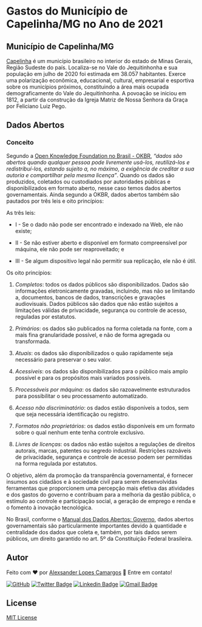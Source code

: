 # Gastos do Município de Capelinha/MG no Ano de 2021

## Município de Capelinha/MG

[Capelinha](https://pt.wikipedia.org/wiki/Capelinha) é um município brasileiro no interior do estado de Minas Gerais, Região Sudeste do país. Localiza-se no Vale do Jequitinhonha e sua população em julho de 2020 foi estimada em 38.057 habitantes. Exerce uma polarização econômica, educacional, cultural, empresarial e esportiva sobre os municípios próximos, constituindo a área mais ocupada demograficamente do Vale do Jequitinhonha. A povoação se iniciou em 1812, a partir da construção da Igreja Matriz de Nossa Senhora da Graça por Feliciano Luiz Pego.

## Dados Abertos

### Conceito

Segundo a [Open Knowledge Foundation no Brasil - OKBR](https://ok.org.br), _“dados são abertos quando qualquer pessoa pode livremente _usá-los_, _reutilizá-los_ e _redistribuí-los_, estando sujeito a, no máximo, a exigência de creditar a sua autoria e compartilhar pela mesma licença”_. Quando os dados são produzidos, coletados ou custodiados por autoridades públicas e disponibilizados em formato aberto, nesse caso temos dados abertos governamentais. Ainda segundo a OKBR, dados abertos também são pautados por três leis e oito princípios:

As três leis:

- I - Se o dado não pode ser encontrado e indexado na Web, ele não existe;

- II - Se não estiver aberto e disponível em formato compreensível por máquina, ele não pode ser reaproveitado; e

- III - Se algum dispositivo legal não permitir sua replicação, ele não é útil.

Os oito princípios:

1) _Completos_: todos os dados públicos são disponibilizados. Dados são informações eletronicamente gravadas, incluindo, mas não se limitando a, documentos, bancos de dados, transcrições e gravações audiovisuais. Dados públicos são dados que não estão sujeitos a limitações válidas de privacidade, segurança ou controle de acesso, reguladas por estatutos.

2) _Primários_: os dados são publicados na forma coletada na fonte, com a mais fina granularidade possível, e não de forma agregada ou transformada.

3) _Atuais_: os dados são disponibilizados o quão rapidamente seja necessário para preservar o seu valor.

4) _Acessíveis_: os dados são disponibilizados para o público mais amplo possível e para os propósitos mais variados possíveis.

5) _Processáveis por máquina_: os dados são razoavelmente estruturados para possibilitar o seu processamento automatizado.

6) _Acesso não discriminatório_: os dados estão disponíveis a todos, sem que seja necessária identificação ou registro.

7) _Formatos não proprietários_: os dados estão disponíveis em um formato sobre o qual nenhum ente tenha controle exclusivo.

8) _Livres de licenças_: os dados não estão sujeitos a regulações de direitos autorais, marcas, patentes ou segredo industrial. Restrições razoáveis de privacidade, segurança e controle de acesso podem ser permitidas na forma regulada por estatutos.

O objetivo, além da promoção da transparência governamental, é fornecer insumos aos cidadãos e à sociedade civil para serem desenvolvidas ferramentas que proporcionem uma percepção mais efetiva das atividades e dos gastos do governo e contribuam para a melhoria da gestão pública, o estímulo ao controle e participação social, a geração de emprego e renda e o fomento à inovação tecnológica.

No Brasil, conforme o [Manual dos Dados Abertos: Governo](https://www.w3c.br/pub/Materiais/PublicacoesW3C/Manual_Dados_Abertos_WEB.pdf), dados abertos governamentais são particularmente importantes devido à quantidade e centralidade dos dados que coleta e, também, por tais dados serem públicos, um direito garantido no art. 5º da Constituição Federal brasileira.

## Autor

Feito com :heart: por [Alexsander Lopes Camargos](https://github.com/alexcamargos) :wave: Entre em contato!

[![GitHub](https://img.shields.io/badge/-AlexCamargos-1ca0f1?style=flat-square&labelColor=1ca0f1&logo=github&logoColor=white&link=https://github.com/alexcamargos)](https://github.com/alexcamargos)
[![Twitter Badge](https://img.shields.io/badge/-@alcamargos-1ca0f1?style=flat-square&labelColor=1ca0f1&logo=twitter&logoColor=white&link=https://twitter.com/alcamargos)](https://twitter.com/alcamargos)
[![Linkedin Badge](https://img.shields.io/badge/-alexcamargos-1ca0f1?style=flat-square&logo=Linkedin&logoColor=white&link=https://www.linkedin.com/in/alexcamargos/)](https://www.linkedin.com/in/alexcamargos/)
[![Gmail Badge](https://img.shields.io/badge/-alcamargos@vivaldi.net-1ca0f1?style=flat-square&labelColor=1ca0f1&logo=Gmail&logoColor=white&link=mailto:alcamargos@vivaldi.net)](mailto:alcamargos@vivaldi.net)

## License

[MIT License](LICENSE)
